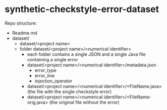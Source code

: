 # synthetic-checkstyle-error-dataset

Repo structure:

* Readme.md
* dataset/
  * dataset/&lt;project name>
  * folder dataset/&lt;project name>/&lt;numerical identifier>
    * each folder contains a single JSON and a single Java file containing a single error 
    * dataset/&lt;project name>/&lt;numerical identifier>/metadata.json
      * error_type
      * error_line
      * injection_operator
    * dataset/&lt;project name>/&lt;numerical identifier>/&lt;FileName.java> (the file with the single checkstyle error)
    * dataset/&lt;project name>/&lt;numerical identifier>/&lt;FileName-orig.java> (the original file without the error)
